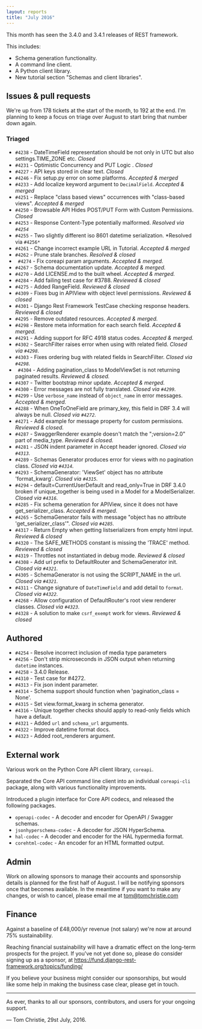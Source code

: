 ```yaml
---
layout: reports
title: "July 2016"
---
```


This month has seen the 3.4.0 and 3.4.1 releases of REST framework.

This includes:

* Schema generation functionality.
* A command line client.
* A Python client library.
* New tutorial section "Schemas and client libraries".

## Issues & pull requests

We're up from 178 tickets at the start of the month, to 192 at the end.  I'm planning to keep a focus on triage over August to start bring that number down again.

### Triaged

* `#4238` - DateTimeField representation should be not only in UTC but also settings.TIME_ZONE etc. *Closed*
* `#4231` - Optimistic Concurrency and PUT Logic . *Closed*
* `#4227` - API keys stored in clear text. *Closed*
* `#4246` - Fix setup.py error on some platforms. *Accepted & merged*
* `#4233` - Add localize keyword argument to `DecimalField`. *Accepted & merged*
* `#4251` - Replace "class based views" occurrences with "class-based views". *Accepted & merged*
* `#4250` - Browsable API Hides POST/PUT Form with Custom Permissions. *Closed*
* `#4253` - Response Content-Type potentially malformed. *Resolved via `#4254`*
* `#4255` - Two slightly different iso 8601 datetime serialization.  *Resolved via `#4256*`
* `#4261` - Change incorrect example URL in Tutorial. *Accepted & merged*
* `#4262` - Prune stale branches. *Resolved & closed*
* ` #4274` - Fix coreapi param arguments. *Accepted & merged.*
* `#4267` - Schema documentation update. *Accepted & merged.*
* `#4270` - Add LICENSE.md to the built wheel. *Accepted & merged.*
* `#4284` - Add failing test case for #3788. *Reviewed & closed*
* `#4275` - Added RangeField. *Reviewed & closed*
* `#4309` - Fixes bug in APIView with object level permissions. *Reviewed & closed*
* `#4301` - Django Rest Framework TestCase checking response headers. *Reviewed & closed*
* `#4295` - Remove outdated resources. *Accepted & merged.*
* `#4298` - Restore meta information for each search field. *Accepted & merged.*
* `#4291` - Adding support for RFC 4918 status codes. *Accepted & merged.*
* `#4302` - SearchFilter raises error when using with related field. *Closed via `#4298`.*
* `#4303` - Fixes ordering bug with related fields in SearchFilter. *Closed via `#4298`.*
* ` #4304` - Adding pagination_class to ModelViewSet is not returning paginated results. *Reviewed & closed.*
* `#4307` - Twitter bootstrap minor update. *Accepted & merged.*
* `#4300` - Error messages are not fully translated. *Closed via `#4299`.*
* `#4299` - Use `verbose_name` instead of `object_name` in error messages. *Accepted & merged.*
* `#4288` - When OneToOneField are primary_key, this field in DRF 3.4 will always be null. *Closed via `#4272`.*
* `#4271` - Add example for message property for custom permissions. *Reviewed & closed.*
* `#4287` - SwaggerRenderer example doesn't match the ";version=2.0" part of media_type. *Reviewed & closed.*
* `#4281` - JSON indent parameter in Accept header ignored. *Closed via `#4313`.*
* `#4289` - Schemas Generator produces error for views with no pagination class. *Closed via `#4314`.*
* `#4293` - SchemaGenerator: 'ViewSet' object has no attribute 'format_kwarg'. *Closed via `#4315`.*
* `#4294` - default=CurrentUserDefault and read_only=True in DRF 3.4.0 broken if unique_together is being used in a Model for a ModelSerializer. *Closed via `#4316`.*
* `#4285` - Fix schema generation for APIView, since it does not have get_serializer_class. *Accepted & merged.*
* `#4265` - SchemaGenerator fails with message "object has no attribute 'get_serializer_class'". *Closed via `#4285`.*
* `#4317` - Return Empty when getting listserializers from empty html input. *Reviewed & closed*
* `#4320` - The SAFE_METHODS constant is missing the 'TRACE' method. *Reviewed & closed*
* `#4319` - Throttles not instantiated in debug mode. *Reviewed & closed*
* `#4308` - Add url prefix to DefaultRouter and SchemaGenerator init. *Closed via `#4321`.*
* `#4305` - SchemaGenerator is not using the SCRIPT_NAME in the url. *Closed via `#4321`.*
* `#4311` - Change signature of `DateTimeField` and add detail to `format`. *Closed via `#4322`.*
* `#4268` - Allow configuration of DefaultRouter's root view renderer classes. *Closed via `#4323`.*
* `#4328` - A solution to make `csrf_exempt` work for views. *Reviewed & closed*

## Authored

* `#4254` - Resolve incorrect inclusion of media type parameters
* `#4256` - Don't strip microseconds in JSON output when returning `datetime` instances.
* `#4258` - 3.4.0 Release.
* `#4310` - Test case for #4272.
* `#4313` - Fix json indent parameter.
* `#4314` - Schema support should function when 'pagination_class = None'.
* `#4315` - Set view.format_kwarg in schema generator.
* `#4316` - Unique together checks should apply to read-only fields which have a default.
* `#4321` - Added `url` and `schema_url` arguments.
* `#4322` - Improve datetime format docs.
* `#4323` - Added root_renderers argument.

## External work

Various work on the Python Core API client library, `coreapi`.

Separated the Core API command line client into an individual `coreapi-cli` package, along with various functionality improvements.

Introduced a plugin interface for Core API codecs, and released the following packages.

* `openapi-codec` - A decoder and encoder for OpenAPI / Swagger schemas.
* `jsonhyperschema-codec` - A decoder for JSON HyperSchema.
* `hal-codec` - A decoder and encoder for the HAL hypermedia format.
* `corehtml-codec` - An encoder for an HTML formatted output.

## Admin

Work on allowing sponsors to manage their accounts and sponsorship details is planned for the first half of August. I will be notifying sponsors once that becomes available. In the meantime if you want to make any changes, or wish to cancel, please email me at tom@tomchristie.com

## Finance

Against a baseline of £48,000/yr revenue (not salary) we're now at around 75% sustainability.

Reaching financial sustainability will have a dramatic effect on the long-term prospects for the project. If you've not yet done so, please do consider signing up as a sponsor, at https://fund.django-rest-framework.org/topics/funding/

If you believe your business might consider our sponsorships, but would like some help in making the business case clear, please get in touch.

---

As ever, thanks to all our sponsors, contributors, and users for your ongoing support.

&mdash; Tom Christie, 29st July, 2016.
